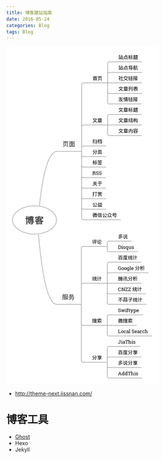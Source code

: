 ```yaml
---
title: 博客建站指南
date: 2016-05-24
categories: Blog
tags: Blog
---
```


![blog](../../images/blog/blog.png)

- http://theme-next.iissnan.com/

# 博客工具
- [Ghost](http://docs.ghostchina.com/zh/)
- Hexo
- Jekyll
